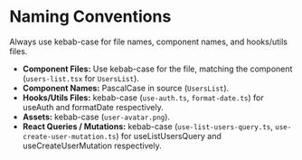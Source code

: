 # Naming Conventions

Always use kebab-case for file names, component names, and hooks/utils files.

- **Component Files:** Use kebab-case for the file, matching the component (`users-list.tsx` for `UsersList`).
- **Component Names:** PascalCase in source (`UsersList`).
- **Hooks/Utils Files:** kebab-case (`use-auth.ts`, `format-date.ts`) for useAuth and formatDate respectively.
- **Assets:** kebab-case (`user-avatar.png`).
- **React Queries / Mutations:** kebab-case (`use-list-users-query.ts`, `use-create-user-mutation.ts`) for useListUsersQuery and useCreateUserMutation respectively.
